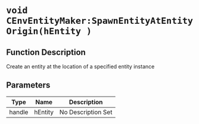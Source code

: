 # `void CEnvEntityMaker:SpawnEntityAtEntityOrigin(hEntity )`
## Function Description
Create an entity at the location of a specified entity instance
## Parameters
Type|Name|Description
--|--|--
handle|hEntity|No Description Set
